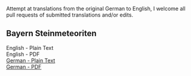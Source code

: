 Attempt at translations from the original German to English, I welcome all pull requests of submitted translations and/or edits.

## Bayern Steinmeteoriten

English - Plain Text  
English - PDF  
[German - Plain Text](full-text-german.md)   
[German - PDF](https://solaranamnesis.b-cdn.net/Gumbel/Bayern/gumbel_bayern_1878_german_PDFlaTex.pdf)  
